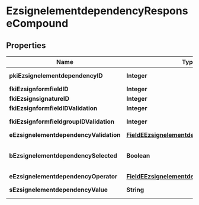 

# EzsignelementdependencyResponseCompound

## Properties

Name | Type | Description | Notes
------------ | ------------- | ------------- | -------------
**pkiEzsignelementdependencyID** | **Integer** | The unique ID of the Ezsignelementdependency | 
**fkiEzsignformfieldID** | **Integer** | The unique ID of the Ezsignformfield |  [optional]
**fkiEzsignsignatureID** | **Integer** | The unique ID of the Ezsignsignature |  [optional]
**fkiEzsignformfieldIDValidation** | **Integer** | The unique ID of the Ezsignformfield |  [optional]
**fkiEzsignformfieldgroupIDValidation** | **Integer** | The unique ID of the Ezsignformfieldgroup |  [optional]
**eEzsignelementdependencyValidation** | [**FieldEEzsignelementdependencyValidation**](FieldEEzsignelementdependencyValidation.md) |  | 
**bEzsignelementdependencySelected** | **Boolean** | Whether if it&#39;s selected or not when using eEzsignelementdependencyValidation &#x3D; Selected |  [optional]
**eEzsignelementdependencyOperator** | [**FieldEEzsignelementdependencyOperator**](FieldEEzsignelementdependencyOperator.md) |  |  [optional]
**sEzsignelementdependencyValue** | **String** | The value of the Ezsignelementdependency |  [optional]




